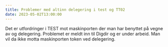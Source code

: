```yaml
---
title: Problemer med altinn delegering i test og TT02
date: 2023-05-02T13:00:00
---
```

Det er utfordringer i TEST mot maskinporten der man har benyttet på vegne av og delegering. Problemet er meldt inn til Digdir og er under arbeid. Man vil da ikke motta maskinporten token ved delegering.
